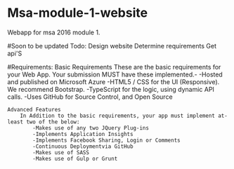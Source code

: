 # Msa-module-1-website
Webapp for msa 2016 module 1. 

#Soon to be updated
Todo:
    Design website
    Determine requirements
    Get api'S

#Requirements:
    Basic Requirements
    These are the basic requirements for your Web App. 
        Your submission MUST have these implemented.-
            -Hosted and published on Microsoft Azure
            -HTML5 / CSS for the UI (Responsive). We recommend Bootstrap.
            -TypeScript for the logic, using dynamic API calls.
            -Uses GitHub for Source Control, and Open Source
            
    Advanced Features
        In Addition to the basic requirements, your app must implement at-least two of the below:
            -Makes use of any two JQuery Plug-ins
            -Implements Application Insights
            -Implements Facebook Sharing, Login or Comments
            -Continuous Deploymentvia GitHub
            -Makes use of SASS
            -Makes use of Gulp or Grunt
